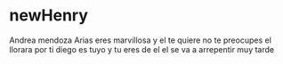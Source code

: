 # newHenry
Andrea mendoza Arias
eres marvillosa
y el te quiere 
no te preocupes el llorara por ti 
diego es tuyo
y tu eres de el 
el se va a arrepentir muy tarde